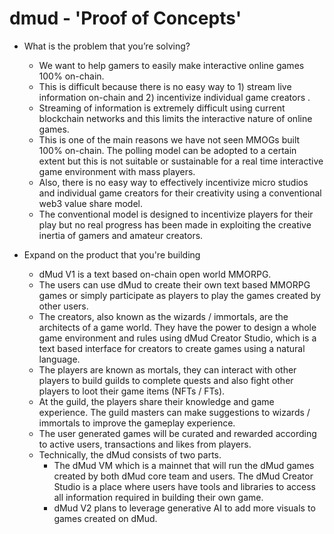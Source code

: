 
# dmud - 'Proof of Concepts'

* What is the problem that you’re solving?
  * We want to help gamers to easily make interactive online games 100% on-chain. 
  * This is difficult because there is no easy way to 1) stream live information on-chain and 2) incentivize individual game creators . 
  * Streaming of information is extremely difficult using current blockchain networks and this limits the interactive nature of online games. 
  * This is one of the main reasons we have not seen MMOGs built 100% on-chain. The polling model can be adopted to a certain extent but this is not suitable or sustainable for a real time interactive game environment with mass players.
  * Also, there is no easy way to effectively incentivize micro studios and individual game creators for their creativity using a conventional web3 value share model. 
  * The conventional model is designed to incentivize players for their play but no real progress has been made in exploiting the creative inertia of gamers and amateur creators.

* Expand on the product that you're building
  * dMud V1 is a text based on-chain open world MMORPG. 
  * The users can use dMud to create their own text based MMORPG games or simply participate as players to play the games created by other users. 
  * The creators, also known as the wizards / immortals, are the architects of a game world. They have the power to design a whole game environment and rules using dMud Creator Studio, which is a text based interface for creators to create games using a natural language. 
  * The players are known as mortals, they can interact with other players to build guilds to complete quests and also fight other players to loot their game items (NFTs / FTs). 
  * At the guild, the players share their knowledge and game experience. The guild masters can make suggestions to wizards / immortals to improve the gameplay experience. 
  * The user generated games will be curated and rewarded according to active users, transactions and likes from players.
  * Technically, the dMud consists of two parts. 
    * The dMud VM which is a mainnet that will run the dMud games created by both dMud core team and users. The dMud Creator Studio is a place where users have tools and libraries to access all information required in building their own game. 
    * dMud V2 plans to leverage generative AI to add more visuals to games created on dMud.

